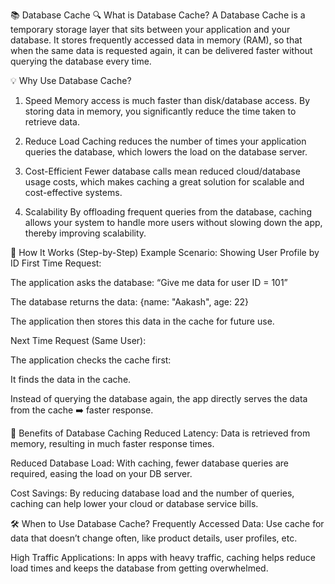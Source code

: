 📚 Database Cache
🔍 What is Database Cache?
A Database Cache is a temporary storage layer that sits between your application and your database. It stores frequently accessed data in memory (RAM), so that when the same data is requested again, it can be delivered faster without querying the database every time.

💡 Why Use Database Cache?
1. Speed
Memory access is much faster than disk/database access. By storing data in memory, you significantly reduce the time taken to retrieve data.

2. Reduce Load
Caching reduces the number of times your application queries the database, which lowers the load on the database server.

3. Cost-Efficient
Fewer database calls mean reduced cloud/database usage costs, which makes caching a great solution for scalable and cost-effective systems.

4. Scalability
By offloading frequent queries from the database, caching allows your system to handle more users without slowing down the app, thereby improving scalability.

🔄 How It Works (Step-by-Step)
Example Scenario: Showing User Profile by ID
First Time Request:

The application asks the database:
“Give me data for user ID = 101”

The database returns the data:
{name: "Aakash", age: 22}

The application then stores this data in the cache for future use.

Next Time Request (Same User):

The application checks the cache first:

It finds the data in the cache.

Instead of querying the database again, the app directly serves the data from the cache ➡️ faster response.

🚀 Benefits of Database Caching
Reduced Latency: Data is retrieved from memory, resulting in much faster response times.

Reduced Database Load: With caching, fewer database queries are required, easing the load on your DB server.

Cost Savings: By reducing database load and the number of queries, caching can help lower your cloud or database service bills.

🛠️ When to Use Database Cache?
Frequently Accessed Data: Use cache for data that doesn’t change often, like product details, user profiles, etc.

High Traffic Applications: In apps with heavy traffic, caching helps reduce load times and keeps the database from getting overwhelmed.

